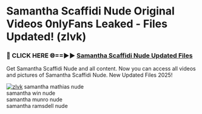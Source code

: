 # Samantha Scaffidi Nude Original Videos 0nlyFans Leaked - Files Updated! (zlvk)

<h3>🔴 CLICK HERE 🌐==►► <a href="https://tinyurl.com/4mcuefdz" rel="nofollow">Samantha Scaffidi Nude Updated Files</a></h3>

Get Samantha Scaffidi Nude and all content. Now you can access all videos and pictures of Samantha Scaffidi Nude. New Updated Files 2025!

[![zlvk](https://i.imgur.com/StAQSOY.gif)](https://tinyurl.com/4mcuefdz)
samantha mathias nude<br>
samantha win nude<br>
samantha munro nude<br>
samantha ramsdell nude